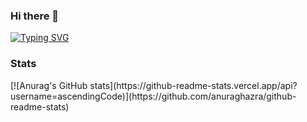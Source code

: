 ### Hi there 👋
<a href="https://git.io/typing-svg"><img src="https://readme-typing-svg.herokuapp.com?font=Fira+Code&size=28&pause=1000&color=384AF7&background=2D6DAE00&lines=Frontend+developer" alt="Typing SVG" /></a>
<h3>Stats</h3>
[![Anurag's GitHub stats](https://github-readme-stats.vercel.app/api?username=ascendingCode)](https://github.com/anuraghazra/github-readme-stats)
